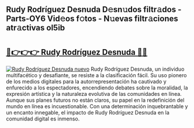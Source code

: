 ## Rudy Rodríguez Desnuda D𝚎sn𝚞dos filtr𝚊dos - Parts-OY6 Vid𝚎os f𝚘tos - N𝚞evas filtr𝚊ciones atr𝚊ctivas ol5ib

# <h2><a href="http://mb4p2lf.tromn.icu/?c=Rudy+Rodr%c3%adguez+Desnuda">🔗👉👉👉 Rudy Rodríguez Desnuda 🔗🔗</a></h2>

[![Rudy Rodríguez Desnuda nuevo](https://i.imgur.com/pEAQMta.gif)](http://mb4p2lf.tromn.icu/?c=Rudy+Rodr%c3%adguez+Desnuda)
Rudy Rodríguez Desnuda, un individuo multifacético y desafiante, se resiste a la clasificación fácil. Su uso pionero de los medios digitales para la autorrepresentación ha cautivado y enfurecido a los espectadores, encendiendo debates sobre la moralidad, la expresión artística y la naturaleza evolutiva de las comunidades en línea. Aunque sus planes futuros no están claros, su papel en la redefinición del mundo en línea es incuestionable. Con una determinación inquebrantable y un encanto innegable, el impacto de Rudy Rodríguez Desnuda en la comunidad digital es inmenso.
